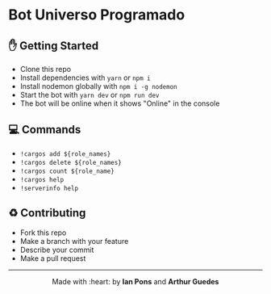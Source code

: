 # Bot Universo Programado


## :hand: Getting Started
- Clone this repo
- Install dependencies with `yarn` or `npm i`
- Install nodemon globally with `npm i -g nodemon`
- Start the bot with `yarn dev` or `npm run dev`
- The bot will be online when it shows "Online" in the console


## :computer: Commands
- `!cargos add ${role_names}`
- `!cargos delete ${role_names}`
- `!cargos count ${role_name}`
- `!cargos help`
- `!serverinfo help`

## :recycle: Contributing
- Fork this repo
- Make a branch with your feature
- Describe your commit
- Make a pull request


---

<p align="center">Made with :heart: by <strong>Ian Pons</strong> and <strong>Arthur Guedes</strong></p>
